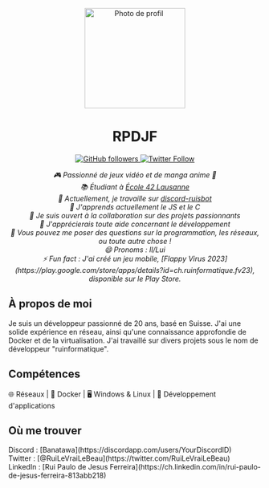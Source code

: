 <!-- Entête du profil -->
<p align="center">
  <img src="https://avatars.githubusercontent.com/u/86334233?v=4" alt="Photo de profil" width="200" height="200">
</p>

<!-- Titre -->
<h1 align="center">
  <strong>RPDJF</strong>
</h1>

<!-- Badges -->
<p align="center">
  <a href="https://github.com/RPDJF">
    <img alt="GitHub followers" src="https://img.shields.io/github/followers/RPDJF?style=social&color=green">
  </a>
  <a href="https://twitter.com/RuiLeVraiLeBeau">
    <img alt="Twitter Follow" src="https://img.shields.io/twitter/follow/RuiLeVraiLeBeau?style=social&color=blue">
  </a>
</p>

<!-- Introduction -->
<p align="center">
  <em>🎮 Passionné de jeux vidéo et de manga anime 🍙</em><br>
  <em>📚 Étudiant à <a href="https://www.42lausanne.ch/">École 42 Lausanne</a></em><br>
  <em>🔭 Actuellement, je travaille sur <a href="https://github.com/RPDJF/discord-ruisbot">discord-ruisbot</a></em><br>
  <em>🌱 J'apprends actuellement le JS et le C</em><br>
  <em>👯 Je suis ouvert à la collaboration sur des projets passionnants</em><br>
  <em>🤔 J'apprécierais toute aide concernant le développement</em><br>
  <em>💬 Vous pouvez me poser des questions sur la programmation, les réseaux, ou toute autre chose !</em><br>
  <em>😄 Pronoms : Il/Lui</em><br>
  <em>⚡ Fun fact : J'ai créé un jeu mobile, [Flappy Virus 2023](https://play.google.com/store/apps/details?id=ch.ruinformatique.fv23), disponible sur le Play Store.</em>
</p>

<!-- À propos de moi -->
<h2>
  <strong>À propos de moi</strong>
</h2>
<p>
  Je suis un développeur passionné de 20 ans, basé en Suisse. J'ai une solide expérience en réseau, ainsi qu'une connaissance approfondie de Docker et de la virtualisation. J'ai travaillé sur divers projets sous le nom de développeur "ruinformatique".
</p>

<!-- Compétences -->
<h2>
  <strong>Compétences</strong>
</h2>
<p>
  🌐 Réseaux | 🐳 Docker | 🖥️ Windows & Linux | 📱 Développement d'applications
</p>

<!-- Où me trouver -->
<h2>
  <strong>Où me trouver</strong>
</h2>
<p>
  Discord : [Banatawa](https://discordapp.com/users/YourDiscordID)<br>
  Twitter : [@RuiLeVraiLeBeau](https://twitter.com/RuiLeVraiLeBeau)<br>
  LinkedIn : [Rui Paulo de Jesus Ferreira](https://ch.linkedin.com/in/rui-paulo-de-jesus-ferreira-813abb218)
</p>
